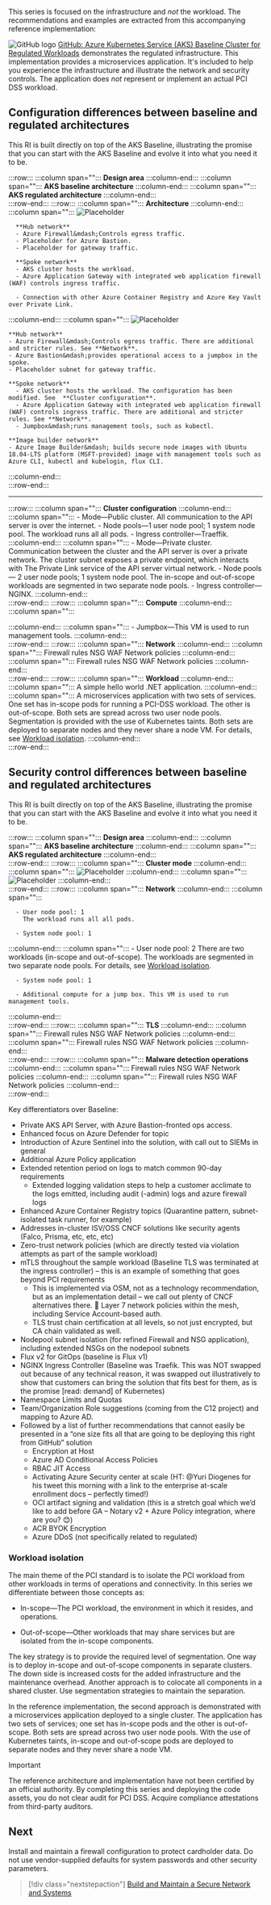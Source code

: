This series is focused on the infrastructure and _not_ the workload. The recommendations and examples are extracted from this accompanying reference implementation:

![GitHub logo](../../../_images/github.png) [GitHub: Azure Kubernetes Service (AKS) Baseline Cluster for Regulated Workloads](https://github.com/mspnp/aks-baseline-regulated) demonstrates the regulated infrastructure. This implementation provides a microservices application. It's included to help you experience the infrastructure and illustrate the network and security controls. The application does _not_ represent or implement an actual PCI DSS workload.

## Configuration differences between baseline and regulated architectures

This RI is built directly on top of the AKS Baseline, illustrating the promise that you can start with the AKS Baseline and evolve it into what you need it to be.

:::row:::
   :::column span="":::
      **Design area**
   :::column-end:::
   :::column span="":::
      **AKS baseline architecture**
   :::column-end:::
   :::column span="":::
      **AKS regulated architecture**
   :::column-end:::   
:::row-end:::
:::row:::
   :::column span="":::
      **Architecture**
   :::column-end:::
   :::column span="":::
      ![Placeholder](images/network-topology-small.png)

      **Hub network**
      - Azure Firewall&mdash;Controls egress traffic.
      - Placeholder for Azure Bastion.
      - Placeholder for gateway traffic.

      **Spoke network**
      - AKS cluster hosts the workload.
      - Azure Application Gateway with integrated web application firewall (WAF) controls ingress traffic.

      - Connection with other Azure Container Registry and Azure Key Vault over Private Link.

   :::column-end:::
   :::column span="":::
      ![Placeholder](images/network-topology-small.png)

    **Hub network**
    - Azure Firewall&mdash;Controls egress traffic. There are additional and stricter rules. See **Network**.
    - Azure Bastion&mdash;provides operational access to a jumpbox in the spoke.
    - Placeholder subnet for gateway traffic.

    **Spoke network**
      - AKS cluster hosts the workload. The configuration has been modified. See  **Cluster configuration**.
      - Azure Application Gateway with integrated web application firewall (WAF) controls ingress traffic. There are additional and stricter rules. See **Network**. 
      - Jumpbox&mdash;runs management tools, such as kubectl.

    **Image builder network**
    - Azure Image Builder&mdash; builds secure node images with Ubuntu 18.04-LTS platform (MSFT-provided) image with management tools such as Azure CLI, kubectl and kubelogin, flux CLI.   
   :::column-end:::   
:::row-end:::
***
:::row:::
   :::column span="":::
      **Cluster configuration**
   :::column-end:::
   :::column span="":::
      - Mode&mdash;Public cluster. All communication to the API server is over the internet.
      - Node pools&mdash;1 user node pool; 1 system node pool. The workload runs all all pods. 
      - Ingress controller&mdash;Traeffik.
   :::column-end:::
   :::column span="":::
      - Mode&mdash;Private cluster. Communication between the cluster and the API server is over a private network. The cluster subnet exposes a private endpoint, which interacts with The Private Link service of the API server virtual network.
      - Node pools&mdash; 2 user node pools; 1 system node pool. The in-scope and out-of-scope workloads are segmented in two separate node pools.
      - Ingress controller&mdash;NGINX.
   :::column-end:::   
:::row-end:::
:::row:::
   :::column span="":::
      **Compute**
   :::column-end:::
   :::column span="":::

   :::column-end:::
   :::column span="":::
      - Jumpbox&mdash;This VM is used to run management tools.
   :::column-end:::   
:::row-end:::
:::row:::
   :::column span="":::
      **Network**
   :::column-end:::
   :::column span="":::
      Firewall rules
      NSG
      WAF
      Network policies
   :::column-end:::
   :::column span="":::
      Firewall rules
      NSG
      WAF
      Network policies
   :::column-end:::   
:::row-end:::
:::row:::
   :::column span="":::
      **Workload**
   :::column-end:::
   :::column span="":::
      A simple hello world .NET application.
   :::column-end:::
   :::column span="":::
      A microservices application with two sets of services. One set has in-scope pods for running a PCI-DSS workload. The other is out-of-scope. Both sets are spread across two user node pools. Segmentation is provided with the use of Kubernetes taints. Both sets are deployed to separate nodes and they never share a node VM. For details, see [Workload isolation](#workload-isolation).
   :::column-end:::   
:::row-end:::


## Security control differences between baseline and regulated architectures

This RI is built directly on top of the AKS Baseline, illustrating the promise that you can start with the AKS Baseline and evolve it into what you need it to be.

:::row:::
   :::column span="":::
      **Design area**
   :::column-end:::
   :::column span="":::
      **AKS baseline architecture**
   :::column-end:::
   :::column span="":::
      **AKS regulated architecture**
   :::column-end:::   
:::row-end:::
:::row:::
   :::column span="":::
      **Cluster mode**
   :::column-end:::
   :::column span="":::
      ![Placeholder](images/flow.png)
   :::column-end:::
   :::column span="":::
      ![Placeholder](images/network-topology-small.png)
   :::column-end:::   
:::row-end:::
:::row:::
   :::column span="":::
      **Network**
   :::column-end:::
   :::column span="":::

      - User node pool: 1
        The workload runs all all pods. 

      - System node pool: 1


   :::column-end:::
   :::column span="":::
      - User node pool: 2
        There are two workloads (in-scope and out-of-scope). The workloads are segmented in two separate node pools. For details, see [Workload isolation](#workload-isolation).

      - System node pool: 1

      - Additional compute for a jump box. This VM is used to run management tools.
   :::column-end:::   
:::row-end:::
:::row:::
   :::column span="":::
      **TLS**
   :::column-end:::
   :::column span="":::
      Firewall rules
      NSG
      WAF
      Network policies
   :::column-end:::
   :::column span="":::
      Firewall rules
      NSG
      WAF
      Network policies
   :::column-end:::   
:::row-end:::
:::row:::
   :::column span="":::
      **Malware detection operations**
   :::column-end:::
   :::column span="":::
      Firewall rules
      NSG
      WAF
      Network policies
   :::column-end:::
   :::column span="":::
      Firewall rules
      NSG
      WAF
      Network policies
   :::column-end:::   
:::row-end:::


Key differentiators over Baseline:
- Private AKS API Server, with Azure Bastion-fronted ops access.
- Enhanced focus on Azure Defender for topic
- Introduction of Azure Sentinel into the solution, with call out to SIEMs in general
- Additional Azure Policy application
- Extended retention period on logs to match common 90-day requirements
    - Extended logging validation steps to help a customer acclimate to the logs emitted, including audit (-admin) logs and azure firewall logs
- Enhanced Azure Container Registry topics (Quarantine pattern, subnet-isolated task runner, for example)
- Addresses in-cluster ISV/OSS CNCF solutions like security agents (Falco, Prisma, etc, etc, etc)
- Zero-trust network policies (which are directly tested via violation attempts as part of the sample workload)
- mTLS throughout the sample workload (Baseline TLS was terminated at the ingress controller) – this is an example of something that goes beyond PCI requirements
    - This is implemented via OSM, not as a technology recommendation, but as an implementation detail – we call out plenty of CNCF alternatives there.
	Layer 7 network policies within the mesh, including Service Account-based auth.
    - TLS trust chain certification at all levels, so not just encrypted, but CA chain validated as well.
- Nodepool subnet isolation (for refined Firewall and NSG application), including extended NSGs on the nodepool subnets
- Flux v2 for GitOps (baseline is Flux v1)
- NGINX Ingress Controller (Baseline was Traefik.  This was NOT swapped out because of any technical reason, it was swapped out illustratively to show that customers can bring the solution that fits best for them, as is the promise [read: demand] of Kubernetes)
- Namespace Limits and Quotas
- Team/Organization Role suggestions (coming from the C12 project) and mapping to Azure AD.
- Followed by a list of further recommendations that cannot easily be presented in a “one size fits all that are going to be deploying this right from GitHub” solution
    - Encryption at Host
    - Azure AD Conditional Access Policies
    - RBAC JIT Access
    - Activating Azure Security center at scale (HT: @Yuri Diogenes for his tweet this morning with a link to the enterprise at-scale enrollment docs – perfectly timed!)
    - OCI artifact signing and validation (this is a stretch goal which we’d like to add before GA – Notary v2 + Azure Policy integration, where are you? 😊)
    - ACR BYOK Encryption
    - Azure DDoS (not specifically related to regulated)


### Workload isolation
The main theme of the PCI standard is to isolate the PCI workload from other workloads in terms of operations and connectivity. In this series we differentiate between those concepts as:

- In-scope&mdash;The PCI workload, the environment in which it resides, and operations.

- Out-of-scope&mdash;Other workloads that may share services but are isolated from the in-scope components.

The key strategy is to provide the required level of segmentation. One way is to deploy in-scope and out-of-scope components in separate clusters. The down side is increased costs for the added infrastructure and the maintenance overhead. Another approach is to colocate all components in a shared cluster. Use segmentation strategies to maintain the separation. 

In the reference implementation, the second approach is demonstrated with a microservices application deployed to a single cluster. The application has  two sets of services; one set has in-scope pods and the other is out-of-scope. Both sets are spread across two user node pools. With the use of Kubernetes taints, in-scope and out-of-scope pods are deployed to separate nodes and they never share a node VM.

> [!IMPORTANT]
>
> The reference architecture and implementation have not been certified by an official authority. By completing this series and deploying the code assets, you do not clear audit for PCI DSS. Acquire compliance attestations from third-party auditors.

## Next

Install and maintain a firewall configuration to protect cardholder data. Do not use vendor-supplied defaults for system passwords and other security parameters.

> [!div class="nextstepaction"]
> [Build and Maintain a Secure Network and Systems](aks-pci-network.yml)